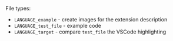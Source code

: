 File types:
- `LANGUAGE_example` - create images for the extension description
- `LANGUAGE_test_file` - example code
- `LANGUAGE_target` - compare `test_file` the VSCode highlighting
